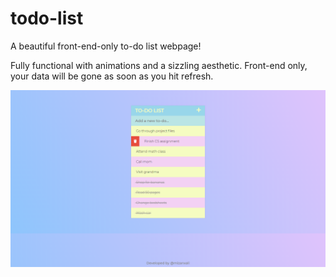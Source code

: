 # todo-list
A beautiful front-end-only to-do list webpage!

Fully functional with animations and a sizzling aesthetic.
Front-end only, your data will be gone as soon as you hit refresh.

![](assets/imgs/screenshot.png)
